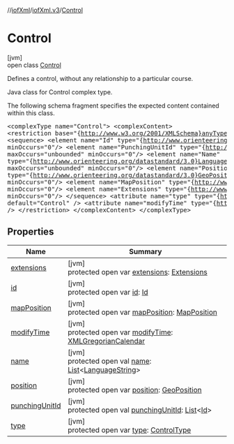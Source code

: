 //[iofXml](../../../index.md)/[iofXml.v3](../index.md)/[Control](index.md)

# Control

[jvm]\
open class [Control](index.md)

Defines a control, without any relationship to a particular course. <p>Java class for Control complex type. <p>The following schema fragment specifies the expected content contained within this class. <pre> &lt;complexType name="Control"&gt; &lt;complexContent&gt; &lt;restriction base="{http://www.w3.org/2001/XMLSchema}anyType"&gt; &lt;sequence&gt; &lt;element name="Id" type="{http://www.orienteering.org/datastandard/3.0}Id" minOccurs="0"/&gt; &lt;element name="PunchingUnitId" type="{http://www.orienteering.org/datastandard/3.0}Id" maxOccurs="unbounded" minOccurs="0"/&gt; &lt;element name="Name" type="{http://www.orienteering.org/datastandard/3.0}LanguageString" maxOccurs="unbounded" minOccurs="0"/&gt; &lt;element name="Position" type="{http://www.orienteering.org/datastandard/3.0}GeoPosition" minOccurs="0"/&gt; &lt;element name="MapPosition" type="{http://www.orienteering.org/datastandard/3.0}MapPosition" minOccurs="0"/&gt; &lt;element name="Extensions" type="{http://www.orienteering.org/datastandard/3.0}Extensions" minOccurs="0"/&gt; &lt;/sequence&gt; &lt;attribute name="type" type="{http://www.orienteering.org/datastandard/3.0}ControlType" default="Control" /&gt; &lt;attribute name="modifyTime" type="{http://www.w3.org/2001/XMLSchema}dateTime" /&gt; &lt;/restriction&gt; &lt;/complexContent&gt; &lt;/complexType&gt; </pre>

## Properties

| Name | Summary |
|---|---|
| [extensions](extensions.md) | [jvm]<br>protected open var [extensions](extensions.md): [Extensions](../-extensions/index.md) |
| [id](id.md) | [jvm]<br>protected open var [id](id.md): [Id](../-id/index.md) |
| [mapPosition](map-position.md) | [jvm]<br>protected open var [mapPosition](map-position.md): [MapPosition](../-map-position/index.md) |
| [modifyTime](modify-time.md) | [jvm]<br>protected open var [modifyTime](modify-time.md): [XMLGregorianCalendar](https://docs.oracle.com/javase/8/docs/api/javax/xml/datatype/XMLGregorianCalendar.html) |
| [name](name.md) | [jvm]<br>protected open val [name](name.md): [List](https://docs.oracle.com/javase/8/docs/api/java/util/List.html)<[LanguageString](../-language-string/index.md)> |
| [position](position.md) | [jvm]<br>protected open var [position](position.md): [GeoPosition](../-geo-position/index.md) |
| [punchingUnitId](punching-unit-id.md) | [jvm]<br>protected open val [punchingUnitId](punching-unit-id.md): [List](https://docs.oracle.com/javase/8/docs/api/java/util/List.html)<[Id](../-id/index.md)> |
| [type](type.md) | [jvm]<br>protected open var [type](type.md): [ControlType](../-control-type/index.md) |
